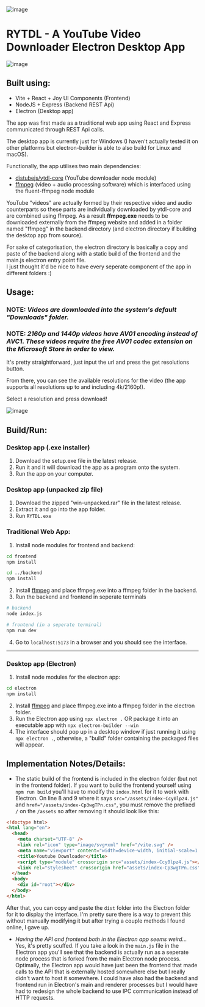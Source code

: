 ![image](https://github.com/user-attachments/assets/72bfc165-af7a-4ee8-958d-3937000ca3d6)


# RYTDL - A YouTube Video Downloader Electron Desktop App

![image](https://github.com/user-attachments/assets/27f7549d-3c22-4397-bd54-bbe4c4a7f3ff)

## Built using:
- Vite + React + Joy UI Components (Frontend)
- NodeJS + Express (Backend REST Api)
- Electron (Desktop app)

The app was first made as a traditional web app using React and Express communicated through REST Api calls.  

The desktop app is currently just for Windows (I haven't actually tested it on other platforms but electron-builder is able to also build for Linux and macOS).  

Functionally, the app utilises two main dependencies:
- [distubejs/ytdl-core](https://github.com/distubejs/ytdl-core) (YouTube downloader node module)
- [ffmpeg](https://www.ffmpeg.org/) (video + audio processing software) which is interfaced using the fluent-ffmpeg node module

YouTube "videos" are actually formed by their respective video and audio counterparts so these parts are individually downloaded by ytdl-core and are combined using ffmpeg.
As a result **ffmpeg.exe** needs to be downloaded externally from the ffmpeg website and added in a folder named "ffmpeg" in the backend directory (and electron directory if building the desktop app from source).

For sake of categorisation, the electron directory is basically a copy and paste of the backend along with a static build of the frontend and the main.js electron entry point file.   
I just thought it'd be nice to have every seperate component of the app in different folders :)

## Usage:
### NOTE: **_Videos are downloaded into the system's default "Downloads" folder._**  
### NOTE: **_2160p and 1440p videos have AV01 encoding instead of AVC1. These videos require the free AV01 codec extension on the Microsoft Store in order to view._**

It's pretty straightforward, just input the url and press the get resolutions button.

From there, you can see the available resolutions for the video (the app supports all resolutions up to and including 4k/2160p!).

Select a resolution and press download!


![image](https://github.com/user-attachments/assets/1b3eced1-23ab-4ed1-9fbf-0d290d6ed9f8)


## Build/Run:

### Desktop app (.exe installer)
1. Download the setup.exe file in the latest release.
2. Run it and it will download the app as a program onto the system.
3. Run the app on your computer.

### Desktop app (unpacked zip file)
1. Download the zipped "win-unpacked.rar" file in the latest release.
2. Extract it and go into the app folder.
3. Run `RYTDL.exe`  

### Traditional Web App:
1. Install node modules for frontend and backend:
```bash
cd frontend
npm install

cd ../backend
npm install
```
2. Install [ffmpeg](https://www.ffmpeg.org/) and place ffmpeg.exe into a ffmpeg folder in the backend.
3. Run the backend and frontend in seperate terminals
```bash
# backend
node index.js

# frontend (in a seperate terminal)
npm run dev
```
4. Go to `localhost:5173` in a browser and you should see the interface.

---

### Desktop app (Electron)
1. Install node modules for the electron app:
```bash
cd electron
npm install
```
2. Install [ffmpeg](https://www.ffmpeg.org/) and place ffmpeg.exe into a ffmpeg folder in the electron folder.
3. Run the Electron app using `npx electron .` OR package it into an executable app with `npx electron-builder --win`
4. The interface should pop up in a desktop window if just running it using `npx electron .`, otherwise, a "build" folder containing the packaged files will appear.

## Implementation Notes/Details:
- The static build of the frontend is included in the electron folder (but not in the frontend folder). If you want to build the frontend yourself using `npm run build` you'll have to modify the `index.html` for it to work with Electron.
On line 8 and 9 where it says `src="/assets/index-Ccy0lpz4.js"` and `href="/assets/index-Cp3wgTPn.css"`, you must remove the prefixed `/` on the `/assets` so after removing it should look like this:
```html
<!doctype html>
<html lang="en">
  <head>
    <meta charset="UTF-8" />
    <link rel="icon" type="image/svg+xml" href="/vite.svg" />
    <meta name="viewport" content="width=device-width, initial-scale=1.0" />
    <title>Youtube Downloader</title>
    <script type="module" crossorigin src="assets/index-Ccy0lpz4.js"></script>
    <link rel="stylesheet" crossorigin href="assets/index-Cp3wgTPn.css">
  </head>
  <body>
    <div id="root"></div>
  </body>
</html>
```
After that, you can copy and paste the `dist` folder into the Electron folder for it to display the interface. I'm pretty sure there is a way to prevent this without manually modifying it but after trying a couple methods I found online, I gave up.

- _Having the API and frontend both in the Electron app seems weird..._
Yes, it's pretty scuffed. If you take a look in the `main.js` file in the Electron app you'll see that the backend is actually run as a seperate node process that is forked from the main Electron node process.
Optimally, the Electron app would have just been the frontend that made calls to the API that is externally hosted somewhere else but I really didn't want to host it somewhere.
I could have also had the backend and frontend run in Electron's main and renderer processes but I would have had to redesign the whole backend to use IPC communication instead of HTTP requests.





